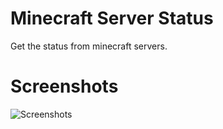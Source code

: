 # Minecraft Server Status
Get the status from minecraft servers.

# Screenshots
![Screenshots](https://i.imgur.com/xS898yr.png)